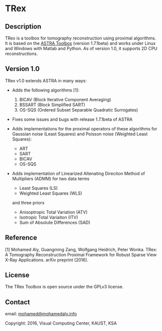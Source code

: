 # TRex

## Description
TRex is a toolbox for tomography reconstruction using proximal algorithms. 
It is based on the [ASTRA Toolbox](http://www.astra-toolbox.com/)  (version 1.7.1beta) and 
works under Linux and Windows with Matlab and Python.
As of version 1.0, it  supports 2D CPU reconstructions.

## Version 1.0
TRex v1.0 extends ASTRA in many ways:

* Adds the following algorithms [1]:
  1. BICAV (Block Iterative Component Averaging)
  2. BSSART (Block Simplified SART)
  3. OS-SQS (Ordered Subset Separable Quadratic Surrogates) 
  
* Fixes some issues and bugs with release 1.7.1beta of ASTRA

* Adds implementations for the proximal operators of these algorithms for 
Gaussian noise (Least Squares) and Poisson noise (Weighted Least Squares):
  * ART
  * SART
  * BICAV
  * OS-SQS
  
* Adds implementation of Linearized Altenating Direciton Method of Multipliers (ADMM) for two data terms
  * Least Squares (LS)
  * Weighted Least Squares (WLS)
  
  and three priors
  * Anisoptropic Total Variation (ATV) 
  * Isotropic Total Variaiton (ITV)
  * Sum of Absolute Differences (SAD)

## Reference

[1] Mohamed Aly, Guangming Zang, Wolfgang Heidrich, Peter Wonka. TRex: A Tomography Reconstruction Proximal Framework for Robust Sparse View X-Ray Applications. arXiv preprint (2016).


## License

The TRex Toolbox is open source under the GPLv3 license.

## Contact

email: mohamed@mohamedaly.info

Copyright: 2016, Visual Computing Center, KAUST, KSA
